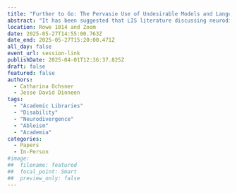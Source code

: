 ```yaml
---
title: "Further to Go: The Pervasie Use of Undesirable Models and Language in Research on Neurogivergence in Academic Libraries"
abstract: "It has been suggested that LIS literature discussing neurodivergence uses undesirable models of disability and undesirable language despite growing advocacy for alternatives. We examine the models and language used in 44 works on neurodivergence and academic libraries and find that 95% of those works use undesirable language like patronising, person-first, and medicalised/deficit-focused language. The medical model is never explicitly used, but numerous works with no explicit model use medicalised/deficit-focused language. Although no works use explicitly ableist language, undesirable language is present even in works using the social model of disability. Recommendations for future research and practice are provided."
location: Rowe 1014 and Zoom
date: 2025-05-27T14:55:00.763Z
date_end: 2025-05-27T15:20:00.471Z
all_day: false
event_url: session-link
publishDate: 2025-04-01T12:36:37.825Z
draft: false
featured: false
authors:
  - Catharina Ochsner
  - Jesse David Dinneen
tags:
  - "Academic Libraries"
  - "Disability" 
  - "Neurodivergence" 
  - "Ableism" 
  - "Academia"
categories:
  - Papers
  - In-Person
#image:
##  filename: featured
##  focal_point: Smart
##  preview_only: false
---
```


